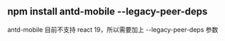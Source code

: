 ##  npm install antd-mobile --legacy-peer-deps
antd-mobile 目前不支持 react 19，所以需要加上 --legacy-peer-deps 参数